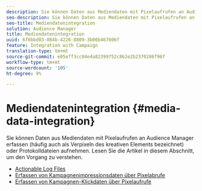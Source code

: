 ```yaml
---
description: Sie können Daten aus Mediendaten mit Pixelaufrufen an Audience Manager erfassen (häufig auch als Verpixeln des kreativen Elements bezeichnet) oder Protokolldateien aufnehmen.
seo-description: Sie können Daten aus Mediendaten mit Pixelaufrufen an Audience Manager erfassen (häufig auch als Verpixeln des kreativen Elements bezeichnet) oder Protokolldateien aufnehmen.
seo-title: Mediendatenintegration
solution: Audience Manager
title: Mediendatenintegration
uuid: 6f6bbd03-084b-4226-8809-3b00b467606f
feature: Integration with Campaign
translation-type: tm+mt
source-git-commit: e05eff3cc04e4a82399752c862e2b2370286f96f
workflow-type: tm+mt
source-wordcount: '105'
ht-degree: 9%

---
```



# Mediendatenintegration {#media-data-integration}

Sie können Daten aus Mediendaten mit Pixelaufrufen an Audience Manager erfassen (häufig auch als Verpixeln des kreativen Elements bezeichnet) oder Protokolldateien aufnehmen. Lesen Sie die Artikel in diesem Abschnitt, um den Vorgang zu verstehen.

<!-- c_camp_data_int.xml -->

* [Actionable Log Files](/help/using/integration/media-data-integration/actionable-log-files.md)
* [Erfassen von Kampagnenimpressionsdaten über Pixelabrufe](/help/using/integration/media-data-integration/impression-data-pixels.md)
* [Erfassen von Kampagnen-Klickdaten über Pixelaufrufe](/help/using/integration/media-data-integration/click-data-pixels.md)